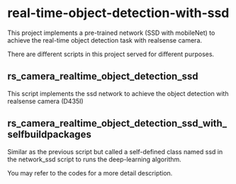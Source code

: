 # real-time-object-detection-with-ssd
This project implements a pre-trained network (SSD with mobileNet)
to achieve the real-time object detection task with realsense camera.

There are different scripts in this project served for different purposes.

## rs_camera_realtime_object_detection_ssd
This script implements the ssd network to achieve the object detection with
realsense camera (D435I)

## rs_camera_realtime_object_detection_ssd_with_selfbuildpackages
Similar as the previous script but called a self-defined class named ssd
in the network_ssd script to runs the deep-learning algorithm.

You may refer to the codes for a more detail description.
 

